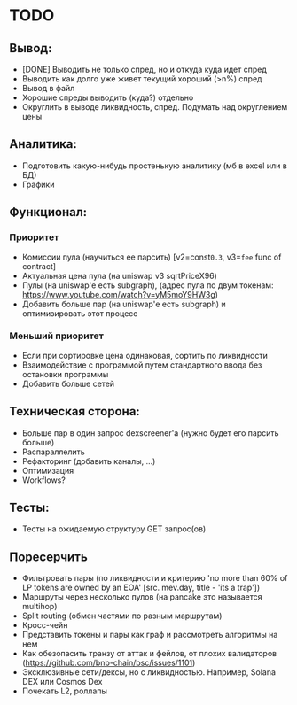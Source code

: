 # TODO
## Вывод:
* [DONE] Выводить не только спред, но и откуда куда идет спред
* Выводить как долго уже живет текущий хороший (>n%) спред
* Вывод в файл
* Хорошие спреды выводить (куда?) отдельно
* Округлить в выводе ликвидность, спред. Подумать над округлением цены

## Аналитика:
* Подготовить какую-нибудь простенькую аналитику (мб в excel или в БД)
* Графики

## Функционал:
### Приоритет
* Комиссии пула (научиться ее парсить) [v2=const`0.3`, v3=`fee` func of contract]
* Актуальная цена пула (на uniswap v3 sqrtPriceX96)
* Пулы (на uniswap'е есть subgraph), (адрес пула по двум токенам: https://www.youtube.com/watch?v=yM5moY9HW3g)
* Добавить больше пар (на uniswap'е есть subgraph) и оптимизировать этот процесс
### Меньший приоритет
* Если при сортировке цена одинаковая, сортить по ликвидности
* Взаимодействие с программой путем стандартного ввода без остановки программы
* Добавить больше сетей

## Техническая сторона:
* Больше пар в один запрос dexscreener'а (нужно будет его парсить больше)
* Распараллелить
* Рефакторинг (добавить каналы, ...)
* Оптимизация
* Workflows?

## Тесты:
* Тесты на ожидаемую структуру GET запрос(ов)

## Поресерчить
* Фильтровать пары (по ликвидности и критерию 'no more than 60% of LP tokens are owned by an EOA' [src. mev.day, title - 'its a trap'])
* Маршруты через несколько пулов (на pancake это называется multihop)
* Split routing (обмен частями по разным маршрутам)
* Кросс-чейн
* Представить токены и пары как граф и рассмотреть алгоритмы на нем
* Как обезопасить транзу от аттак и фейлов, от плохих валидаторов (https://github.com/bnb-chain/bsc/issues/1101)
* Эксклюзивные сети/дексы, но с ликвидностью. Например, Solana DEX или Cosmos Dex
* Почекать L2, роллапы